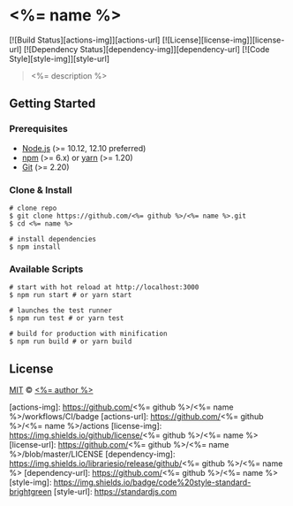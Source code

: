 # <%= name %>

[![Build Status][actions-img]][actions-url]
[![License][license-img]][license-url]
[![Dependency Status][dependency-img]][dependency-url]
[![Code Style][style-img]][style-url]

> <%= description %>

## Getting Started

### Prerequisites

- [Node.js](https://nodejs.org) (>= 10.12, 12.10 preferred)
- [npm](https://www.npmjs.com) (>= 6.x) or [yarn](https://yarnpkg.com) (>= 1.20)
- [Git](https://git-scm.com) (>= 2.20)

### Clone & Install

```shell
# clone repo
$ git clone https://github.com/<%= github %>/<%= name %>.git
$ cd <%= name %>

# install dependencies
$ npm install
```

### Available Scripts

```shell
# start with hot reload at http://localhost:3000
$ npm run start # or yarn start

# launches the test runner
$ npm run test # or yarn test

# build for production with minification
$ npm run build # or yarn build
```

## License

[MIT](LICENSE) &copy; [<%= author %>](<%= url %>)



[actions-img]: https://github.com/<%= github %>/<%= name %>/workflows/CI/badge
[actions-url]: https://github.com/<%= github %>/<%= name %>/actions
[license-img]: https://img.shields.io/github/license/<%= github %>/<%= name %>
[license-url]: https://github.com/<%= github %>/<%= name %>/blob/master/LICENSE
[dependency-img]: https://img.shields.io/librariesio/release/github/<%= github %>/<%= name %>
[dependency-url]: https://github.com/<%= github %>/<%= name %>
[style-img]: https://img.shields.io/badge/code%20style-standard-brightgreen
[style-url]: https://standardjs.com

